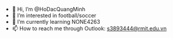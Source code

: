 - 👋 Hi, I’m @HoDacQuangMinh
- 👀 I’m interested in football/soccer
- 🌱 I’m currently learning NONE4263
- 📫 How to reach me through Outlook: s3893444@rmit.edu.vn

<!---
HoDacQuangMinh/HoDacQuangMinh is a ✨ special ✨ repository because its `README.md` (this file) appears on your GitHub profile.
You can click the Preview link to take a look at your changes.
--->
